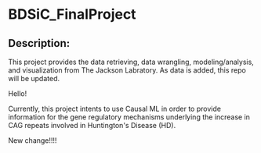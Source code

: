 # BDSiC_FinalProject

## Description:

This project provides the data retrieving, data wrangling, modeling/analysis, and visualization from The Jackson Labratory. As data is added, this repo will be updated. 

Hello!

Currently, this project intents to use Causal ML in order to provide information for the gene regulatory mechanisms underlying the increase in CAG repeats involved in Huntington's Disease (HD).

New change!!!!
